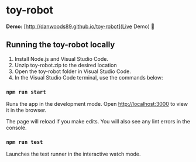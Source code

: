 # toy-robot

**Demo:** [http://danwoods89.github.io/toy-robot](Live Demo) :rocket:

## Running the toy-robot locally

1. Install Node.js and Visual Studio Code.
1. Unzip toy-robot.zip to the desired location
1. Open the toy-robot folder in Visual Studio Code.
1. In the Visual Studio Code terminal, use the commands below:

### `npm run start`

Runs the app in the development mode.
Open [http://localhost:3000](http://localhost:3000) to view it in the browser.

The page will reload if you make edits.
You will also see any lint errors in the console.

### `npm run test`

Launches the test runner in the interactive watch mode.
